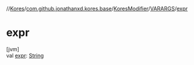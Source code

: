 //[Kores](../../../../index.md)/[com.github.jonathanxd.kores.base](../../index.md)/[KoresModifier](../index.md)/[VARARGS](index.md)/[expr](expr.md)

# expr

[jvm]\
val [expr](expr.md): [String](https://kotlinlang.org/api/latest/jvm/stdlib/kotlin/-string/index.html)
